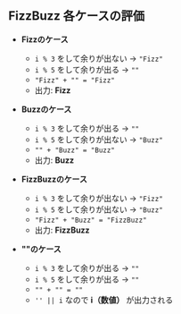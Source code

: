 ## FizzBuzz 各ケースの評価

- **Fizzのケース**

  - `i % 3` をして余りが出ない → `"Fizz"`
  - `i % 5` をして余りが出る → `""`
  - `"Fizz" + "" = "Fizz"`
  - 出力: **Fizz**

- **Buzzのケース**

  - `i % 3` をして余りが出る → `""`
  - `i % 5` をして余りが出ない → `"Buzz"`
  - `"" + "Buzz" = "Buzz"`
  - 出力: **Buzz**

- **FizzBuzzのケース**

  - `i % 3` をして余りが出ない → `"Fizz"`
  - `i % 5` をして余りが出ない → `"Buzz"`
  - `"Fizz" + "Buzz" = "FizzBuzz"`
  - 出力: **FizzBuzz**

- **""のケース**
  - `i % 3` をして余りが出る → `""`
  - `i % 5` をして余りが出る → `""`
  - `"" + "" = ""`
  - `'' || i` なので **i（数値）** が出力される
